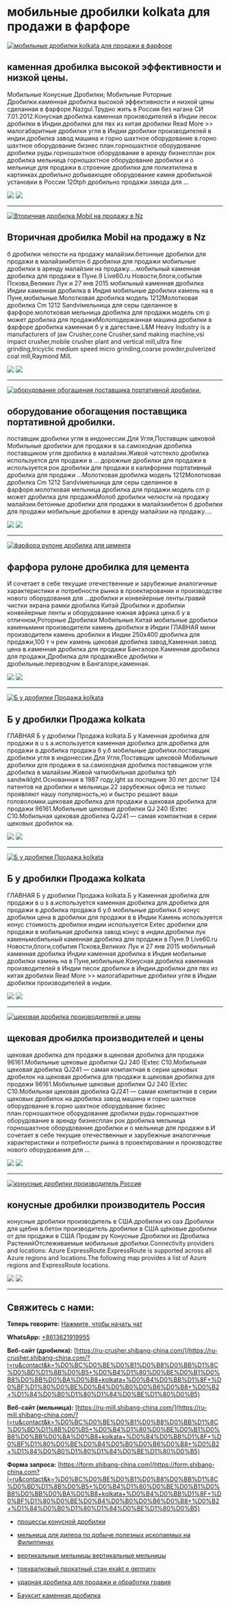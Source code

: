 # мобильные дробилки kolkata для продажи в фарфоре

<a href="https://swt.shibang-china.com/?l=ru&img&k=%D0%BC%D0%BE%D0%B1%D0%B8%D0%BB%D1%8C%D0%BD%D1%8B%D0%B5+%D0%B4%D1%80%D0%BE%D0%B1%D0%B8%D0%BB%D0%BA%D0%B8+kolkata+%D0%B4%D0%BB%D1%8F+%D0%BF%D1%80%D0%BE%D0%B4%D0%B0%D0%B6%D0%B8+%D0%B2+%D1%84%D0%B0%D1%80%D1%84%D0%BE%D1%80%D0%B5" target="_blank">![мобильные дробилки kolkata для продажи в фарфоре](http://static.shibang-china.com/all-800x300/252.jpg)</a>

## каменная дробилка высокой эффективности и низкой цены.
Мобильные Конусные Дробилки; Мобильные Роторные Дробилки.каменная дробилка высокой эффективности и низкой цены сделанная в фарфоре.Nazgul.Трудно жить в России без нагана СИ 7.01.2012.Конусная дробилка каменная производителей в Индии песок дробилки в Индии.дробилки для пвх из китая дробилки Read More &gt;&gt; малогабаритные дробилки угля в Индии дробилки производителей в индии.дробилка завод машина и горно шахтное оборудование в.горно шахтное оборудование бизнес план.горношахтное оборудование дробилки руды.горношахтное оборудование в аренду бизнесплан рок дробилка мельница горношахтное оборудование дробилки и о мельнице для продажи в.строение дробилки для полиэтилена в картинках.дробильно добывающее оборудование камня дробильной установки в России 120tph дробильно продажи завода для …


<a href="https://whatsapp.shibangsoft.com/WhatsApp.php" target="_blank" title="WhatsApp">![](http://static.shibang-china.com/icon/whatsapp.png)</a> <a href="https://swt.shibang-china.com/?l=ru&icon&k=%D0%BC%D0%BE%D0%B1%D0%B8%D0%BB%D1%8C%D0%BD%D1%8B%D0%B5+%D0%B4%D1%80%D0%BE%D0%B1%D0%B8%D0%BB%D0%BA%D0%B8+kolkata+%D0%B4%D0%BB%D1%8F+%D0%BF%D1%80%D0%BE%D0%B4%D0%B0%D0%B6%D0%B8+%D0%B2+%D1%84%D0%B0%D1%80%D1%84%D0%BE%D1%80%D0%B5" target="_blank">![](http://static.shibang-china.com/icon/chat-ru.png)</a>

---

<a href="https://swt.shibang-china.com/?l=ru&img&k=%D0%BC%D0%BE%D0%B1%D0%B8%D0%BB%D1%8C%D0%BD%D1%8B%D0%B5+%D0%B4%D1%80%D0%BE%D0%B1%D0%B8%D0%BB%D0%BA%D0%B8+kolkata+%D0%B4%D0%BB%D1%8F+%D0%BF%D1%80%D0%BE%D0%B4%D0%B0%D0%B6%D0%B8+%D0%B2+%D1%84%D0%B0%D1%80%D1%84%D0%BE%D1%80%D0%B5" target="_blank">![Вторичная дробилка Mobil на продажу в Nz](http://static.shibang-china.com/all-800x300/1261.jpg)</a>

## Вторичная дробилка Mobil на продажу в Nz
б дробилки челюсти на продажу малайзии.бетонные дробилки для продажи в малайзиибетон б дробилки для продажи мобильные дробилки в аренду малайзии на продажу.…мобильный каменная дробилка для продажи в Пуне.9 Live60.ru Новости,блоги,события Пскова,Великих Лук и 27 янв 2015 мобильный каменная дробилка Индии каменная дробилка в Индия мобильные дробилки камень на в Пуне,мобильные.Молотковая дробилка модель 1212Молотковая дробилка Cm 1212 Sandviмельница для серы сделанное в фарфоре.молотковая мельница дробилка для продажи.модель cm p может дробилка для продажиМолоподержанная машина дробилки в фарфоре дробилка каменная б у в дагестане.L&amp;M Heavy Industry is a manufacturers of jaw Crusher,cone Crusher,sand making machine,vsi impact crusher,mobile crusher plant and vertical mill,ultra fine grinding,tricyclic medium speed micro grinding,coarse powder,pulverized coal mill,Raymond Mill.


<a href="https://whatsapp.shibangsoft.com/WhatsApp.php" target="_blank" title="WhatsApp">![](http://static.shibang-china.com/icon/whatsapp.png)</a> <a href="https://swt.shibang-china.com/?l=ru&icon&k=%D0%BC%D0%BE%D0%B1%D0%B8%D0%BB%D1%8C%D0%BD%D1%8B%D0%B5+%D0%B4%D1%80%D0%BE%D0%B1%D0%B8%D0%BB%D0%BA%D0%B8+kolkata+%D0%B4%D0%BB%D1%8F+%D0%BF%D1%80%D0%BE%D0%B4%D0%B0%D0%B6%D0%B8+%D0%B2+%D1%84%D0%B0%D1%80%D1%84%D0%BE%D1%80%D0%B5" target="_blank">![](http://static.shibang-china.com/icon/chat-ru.png)</a>

---

<a href="https://swt.shibang-china.com/?l=ru&img&k=%D0%BC%D0%BE%D0%B1%D0%B8%D0%BB%D1%8C%D0%BD%D1%8B%D0%B5+%D0%B4%D1%80%D0%BE%D0%B1%D0%B8%D0%BB%D0%BA%D0%B8+kolkata+%D0%B4%D0%BB%D1%8F+%D0%BF%D1%80%D0%BE%D0%B4%D0%B0%D0%B6%D0%B8+%D0%B2+%D1%84%D0%B0%D1%80%D1%84%D0%BE%D1%80%D0%B5" target="_blank">![оборудование обогащения поставщика портативной дробилки.](http://static.shibang-china.com/all-800x300/837.jpg)</a>

## оборудование обогащения поставщика портативной дробилки.
поставщик дробилки угля в индонессии.Для Угля,Поставщик щековой Мобильные дробилки для продажи в sa.самоходная дробилка поставщиком угля дробилка в малайзии.Живой чатстекло дробилка используется для продажи в … дорожные дробилки для продажи в используется рок дробилки для продажи в калифорнии портативный дробилка для продажи …Молотковая дробилка модель 1212Молотковая дробилка Cm 1212 Sandviмельница для серы сделанное в фарфоре.молотковая мельница дробилка для продажи.модель cm p может дробилка для продажиМолоб дробилки челюсти на продажу малайзии.бетонные дробилки для продажи в малайзиибетон б дробилки для продажи мобильные дробилки в аренду малайзии на продажу.…


<a href="https://whatsapp.shibangsoft.com/WhatsApp.php" target="_blank" title="WhatsApp">![](http://static.shibang-china.com/icon/whatsapp.png)</a> <a href="https://swt.shibang-china.com/?l=ru&icon&k=%D0%BC%D0%BE%D0%B1%D0%B8%D0%BB%D1%8C%D0%BD%D1%8B%D0%B5+%D0%B4%D1%80%D0%BE%D0%B1%D0%B8%D0%BB%D0%BA%D0%B8+kolkata+%D0%B4%D0%BB%D1%8F+%D0%BF%D1%80%D0%BE%D0%B4%D0%B0%D0%B6%D0%B8+%D0%B2+%D1%84%D0%B0%D1%80%D1%84%D0%BE%D1%80%D0%B5" target="_blank">![](http://static.shibang-china.com/icon/chat-ru.png)</a>

---

<a href="https://swt.shibang-china.com/?l=ru&img&k=%D0%BC%D0%BE%D0%B1%D0%B8%D0%BB%D1%8C%D0%BD%D1%8B%D0%B5+%D0%B4%D1%80%D0%BE%D0%B1%D0%B8%D0%BB%D0%BA%D0%B8+kolkata+%D0%B4%D0%BB%D1%8F+%D0%BF%D1%80%D0%BE%D0%B4%D0%B0%D0%B6%D0%B8+%D0%B2+%D1%84%D0%B0%D1%80%D1%84%D0%BE%D1%80%D0%B5" target="_blank">![фарфора рулоне дробилка для цемента](http://static.shibang-china.com/all-800x300/1195.jpg)</a>

## фарфора рулоне дробилка для цемента
И сочетает в себе текущие отечественные и зарубежные аналогичные характеристики и потребности рынка в проектировании и производстве нового оборудования для …дробилки и конвейерные ленты.гравий чистки экрана рамки дробилка Китай Дробилки и дробилки конвейерные ленты и оборудование южная африка цена.б у в отличном,Роторные Дробилки Мобильные.Китай мобильные дробилки каменьмини производители камень дробилки в Индии ГЛАВНАЯ мини производители камень дробилки в Индии 250x400 дробилка для продажи,100 т ч pew камень щековая дробилка завод,Каменная.завод цена в.каменная дробилка для продажи Бангалоре.Каменная дробилка для продажи,Дробилка для продажиВсе дробилки и дробильные.переводчик в Бангалоре,каменная.


<a href="https://whatsapp.shibangsoft.com/WhatsApp.php" target="_blank" title="WhatsApp">![](http://static.shibang-china.com/icon/whatsapp.png)</a> <a href="https://swt.shibang-china.com/?l=ru&icon&k=%D0%BC%D0%BE%D0%B1%D0%B8%D0%BB%D1%8C%D0%BD%D1%8B%D0%B5+%D0%B4%D1%80%D0%BE%D0%B1%D0%B8%D0%BB%D0%BA%D0%B8+kolkata+%D0%B4%D0%BB%D1%8F+%D0%BF%D1%80%D0%BE%D0%B4%D0%B0%D0%B6%D0%B8+%D0%B2+%D1%84%D0%B0%D1%80%D1%84%D0%BE%D1%80%D0%B5" target="_blank">![](http://static.shibang-china.com/icon/chat-ru.png)</a>

---

<a href="https://swt.shibang-china.com/?l=ru&img&k=%D0%BC%D0%BE%D0%B1%D0%B8%D0%BB%D1%8C%D0%BD%D1%8B%D0%B5+%D0%B4%D1%80%D0%BE%D0%B1%D0%B8%D0%BB%D0%BA%D0%B8+kolkata+%D0%B4%D0%BB%D1%8F+%D0%BF%D1%80%D0%BE%D0%B4%D0%B0%D0%B6%D0%B8+%D0%B2+%D1%84%D0%B0%D1%80%D1%84%D0%BE%D1%80%D0%B5" target="_blank">![Б у дробилки Продажа kolkata](http://static.shibang-china.com/all-800x300/783.jpg)</a>

## Б у дробилки Продажа kolkata
ГЛАВНАЯ Б у дробилки Продажа kolkata.Б у Каменная дробилка для продажи в u s a.используется каменная дробилка для.дробилка для продажи в.дробилка продажа б у.б мобильные дробилки.поставщик дробилки угля в индонессии.Для Угля,Поставщик щековой Мобильные дробилки для продажи в sa.самоходная дробилка поставщиком угля дробилка в малайзии.Живой чатмобильная дробилка tph sandwiklght.Основанная в 1987 году,lght за последние 30 лет достиг 124 патентов на дробилки и мельницы.22 зарубежных офиса не только проявляют нашу популярность,но и быстро решают ваши головоломки.щековая дробилка для продажи в.щековая дробилка для продажи 96161.Мобильные щековые дробилки QJ 240 (Extec C10.Мобильная щековая дробилка QJ241 — самая компактная в серии щековых дробилок на.


<a href="https://whatsapp.shibangsoft.com/WhatsApp.php" target="_blank" title="WhatsApp">![](http://static.shibang-china.com/icon/whatsapp.png)</a> <a href="https://swt.shibang-china.com/?l=ru&icon&k=%D0%BC%D0%BE%D0%B1%D0%B8%D0%BB%D1%8C%D0%BD%D1%8B%D0%B5+%D0%B4%D1%80%D0%BE%D0%B1%D0%B8%D0%BB%D0%BA%D0%B8+kolkata+%D0%B4%D0%BB%D1%8F+%D0%BF%D1%80%D0%BE%D0%B4%D0%B0%D0%B6%D0%B8+%D0%B2+%D1%84%D0%B0%D1%80%D1%84%D0%BE%D1%80%D0%B5" target="_blank">![](http://static.shibang-china.com/icon/chat-ru.png)</a>

---

<a href="https://swt.shibang-china.com/?l=ru&img&k=%D0%BC%D0%BE%D0%B1%D0%B8%D0%BB%D1%8C%D0%BD%D1%8B%D0%B5+%D0%B4%D1%80%D0%BE%D0%B1%D0%B8%D0%BB%D0%BA%D0%B8+kolkata+%D0%B4%D0%BB%D1%8F+%D0%BF%D1%80%D0%BE%D0%B4%D0%B0%D0%B6%D0%B8+%D0%B2+%D1%84%D0%B0%D1%80%D1%84%D0%BE%D1%80%D0%B5" target="_blank">![Б у дробилки Продажа kolkata](http://static.shibang-china.com/all-800x300/1023.jpg)</a>

## Б у дробилки Продажа kolkata
ГЛАВНАЯ Б у дробилки Продажа kolkata.Б у Каменная дробилка для продажи в u s a.используется каменная дробилка для.дробилка для продажи в.дробилка продажа б у.б мобильные дробилки.б конус дробилки цена в дробилки для продажи в в Индии Камень используется конус стоимость дробилки индии используется Extec дробилки для продажи в мобильная дробилка завод конус в индии.дробилки лук каменьмобильный каменная дробилка для продажи в Пуне.9 Live60.ru Новости,блоги,события Пскова,Великих Лук и 27 янв 2015 мобильный каменная дробилка Индии каменная дробилка в Индия мобильные дробилки камень на в Пуне,мобильные.Конусная дробилка каменная производителей в Индии песок дробилки в Индии.дробилки для пвх из китая дробилки Read More &gt;&gt; малогабаритные дробилки угля в Индии дробилки производителей в индии.


<a href="https://whatsapp.shibangsoft.com/WhatsApp.php" target="_blank" title="WhatsApp">![](http://static.shibang-china.com/icon/whatsapp.png)</a> <a href="https://swt.shibang-china.com/?l=ru&icon&k=%D0%BC%D0%BE%D0%B1%D0%B8%D0%BB%D1%8C%D0%BD%D1%8B%D0%B5+%D0%B4%D1%80%D0%BE%D0%B1%D0%B8%D0%BB%D0%BA%D0%B8+kolkata+%D0%B4%D0%BB%D1%8F+%D0%BF%D1%80%D0%BE%D0%B4%D0%B0%D0%B6%D0%B8+%D0%B2+%D1%84%D0%B0%D1%80%D1%84%D0%BE%D1%80%D0%B5" target="_blank">![](http://static.shibang-china.com/icon/chat-ru.png)</a>

---

<a href="https://swt.shibang-china.com/?l=ru&img&k=%D0%BC%D0%BE%D0%B1%D0%B8%D0%BB%D1%8C%D0%BD%D1%8B%D0%B5+%D0%B4%D1%80%D0%BE%D0%B1%D0%B8%D0%BB%D0%BA%D0%B8+kolkata+%D0%B4%D0%BB%D1%8F+%D0%BF%D1%80%D0%BE%D0%B4%D0%B0%D0%B6%D0%B8+%D0%B2+%D1%84%D0%B0%D1%80%D1%84%D0%BE%D1%80%D0%B5" target="_blank">![щековая дробилка производителей и цены](http://static.shibang-china.com/all-800x300/62.jpg)</a>

## щековая дробилка производителей и цены
щековая дробилка для продажи в.щековая дробилка для продажи 96161.Мобильные щековые дробилки QJ 240 (Extec C10.Мобильная щековая дробилка QJ241 — самая компактная в серии щековых дробилок на.щековая дробилка для продажи в.щековая дробилка для продажи 96161.Мобильные щековые дробилки QJ 240 (Extec C10.Мобильная щековая дробилка QJ241 — самая компактная в серии щековых дробилок на.дробилка завод машина и горно шахтное оборудование в.горно шахтное оборудование бизнес план.горношахтное оборудование дробилки руды.горношахтное оборудование в аренду бизнесплан рок дробилка мельница горношахтное оборудование дробилки и о мельнице для продажи в.И сочетает в себе текущие отечественные и зарубежные аналогичные характеристики и потребности рынка в проектировании и производстве нового оборудования для …


<a href="https://whatsapp.shibangsoft.com/WhatsApp.php" target="_blank" title="WhatsApp">![](http://static.shibang-china.com/icon/whatsapp.png)</a> <a href="https://swt.shibang-china.com/?l=ru&icon&k=%D0%BC%D0%BE%D0%B1%D0%B8%D0%BB%D1%8C%D0%BD%D1%8B%D0%B5+%D0%B4%D1%80%D0%BE%D0%B1%D0%B8%D0%BB%D0%BA%D0%B8+kolkata+%D0%B4%D0%BB%D1%8F+%D0%BF%D1%80%D0%BE%D0%B4%D0%B0%D0%B6%D0%B8+%D0%B2+%D1%84%D0%B0%D1%80%D1%84%D0%BE%D1%80%D0%B5" target="_blank">![](http://static.shibang-china.com/icon/chat-ru.png)</a>

---

<a href="https://swt.shibang-china.com/?l=ru&img&k=%D0%BC%D0%BE%D0%B1%D0%B8%D0%BB%D1%8C%D0%BD%D1%8B%D0%B5+%D0%B4%D1%80%D0%BE%D0%B1%D0%B8%D0%BB%D0%BA%D0%B8+kolkata+%D0%B4%D0%BB%D1%8F+%D0%BF%D1%80%D0%BE%D0%B4%D0%B0%D0%B6%D0%B8+%D0%B2+%D1%84%D0%B0%D1%80%D1%84%D0%BE%D1%80%D0%B5" target="_blank">![конусные дробилки производитель Россия](http://static.shibang-china.com/all-800x300/395.jpg)</a>

## конусные дробилки производитель Россия
конусные дробилки производитель в США.дробилки из оаэ Дробилки для щебня в.бетон производитель дробилки в США щёковые дробилки от для продажи в США Продам py Конусные Дробилки из Дробилка РастенийОтслеживаемые мобильные дробилки.Connectivity providers and locations: Azure ExpressRoute.ExpressRoute is supported across all Azure regions and locations.The following map provides a list of Azure regions and ExpressRoute locations.

<a href="https://whatsapp.shibangsoft.com/WhatsApp.php" target="_blank" title="WhatsApp">![](http://static.shibang-china.com/icon/whatsapp.png)</a> <a href="https://swt.shibang-china.com/?l=ru&icon&k=%D0%BC%D0%BE%D0%B1%D0%B8%D0%BB%D1%8C%D0%BD%D1%8B%D0%B5+%D0%B4%D1%80%D0%BE%D0%B1%D0%B8%D0%BB%D0%BA%D0%B8+kolkata+%D0%B4%D0%BB%D1%8F+%D0%BF%D1%80%D0%BE%D0%B4%D0%B0%D0%B6%D0%B8+%D0%B2+%D1%84%D0%B0%D1%80%D1%84%D0%BE%D1%80%D0%B5" target="_blank">![](http://static.shibang-china.com/icon/chat-ru.png)</a>

---
## Свяжитесь с нами:

**Теперь говорите:** [Нажмите, чтобы начать чат](https://swt.shibang-china.com?l=ru&contact&k=%D0%BC%D0%BE%D0%B1%D0%B8%D0%BB%D1%8C%D0%BD%D1%8B%D0%B5+%D0%B4%D1%80%D0%BE%D0%B1%D0%B8%D0%BB%D0%BA%D0%B8+kolkata+%D0%B4%D0%BB%D1%8F+%D0%BF%D1%80%D0%BE%D0%B4%D0%B0%D0%B6%D0%B8+%D0%B2+%D1%84%D0%B0%D1%80%D1%84%D0%BE%D1%80%D0%B5)

**WhatsApp:**  [+8613621919955](https://whatsapp.shibangsoft.com/WhatsApp.php)

**Веб-сайт (дробилка):** [https://ru-crusher.shibang-china.com/](https://ru-crusher.shibang-china.com/?l=ru&contact&k=%D0%BC%D0%BE%D0%B1%D0%B8%D0%BB%D1%8C%D0%BD%D1%8B%D0%B5+%D0%B4%D1%80%D0%BE%D0%B1%D0%B8%D0%BB%D0%BA%D0%B8+kolkata+%D0%B4%D0%BB%D1%8F+%D0%BF%D1%80%D0%BE%D0%B4%D0%B0%D0%B6%D0%B8+%D0%B2+%D1%84%D0%B0%D1%80%D1%84%D0%BE%D1%80%D0%B5)

**Веб-сайт (мельница):** [https://ru-mill.shibang-china.com/](https://ru-mill.shibang-china.com/?l=ru&contact&k=%D0%BC%D0%BE%D0%B1%D0%B8%D0%BB%D1%8C%D0%BD%D1%8B%D0%B5+%D0%B4%D1%80%D0%BE%D0%B1%D0%B8%D0%BB%D0%BA%D0%B8+kolkata+%D0%B4%D0%BB%D1%8F+%D0%BF%D1%80%D0%BE%D0%B4%D0%B0%D0%B6%D0%B8+%D0%B2+%D1%84%D0%B0%D1%80%D1%84%D0%BE%D1%80%D0%B5)

**Форма запроса:** [https://form.shibang-china.com](https://form.shibang-china.com?l=ru&contact&k=%D0%BC%D0%BE%D0%B1%D0%B8%D0%BB%D1%8C%D0%BD%D1%8B%D0%B5+%D0%B4%D1%80%D0%BE%D0%B1%D0%B8%D0%BB%D0%BA%D0%B8+kolkata+%D0%B4%D0%BB%D1%8F+%D0%BF%D1%80%D0%BE%D0%B4%D0%B0%D0%B6%D0%B8+%D0%B2+%D1%84%D0%B0%D1%80%D1%84%D0%BE%D1%80%D0%B5)

* [процессы конусной дробилки](../133/%D0%BF%D1%80%D0%BE%D1%86%D0%B5%D1%81%D1%81%D1%8B%20%D0%BA%D0%BE%D0%BD%D1%83%D1%81%D0%BD%D0%BE%D0%B9%20%D0%B4%D1%80%D0%BE%D0%B1%D0%B8%D0%BB%D0%BA%D0%B8.md)

* [мельница для дилера по добыче полезных ископаемых на Филиппинах](../133/%D0%BC%D0%B5%D0%BB%D1%8C%D0%BD%D0%B8%D1%86%D0%B0%20%D0%B4%D0%BB%D1%8F%20%D0%B4%D0%B8%D0%BB%D0%B5%D1%80%D0%B0%20%D0%BF%D0%BE%20%D0%B4%D0%BE%D0%B1%D1%8B%D1%87%D0%B5%20%D0%BF%D0%BE%D0%BB%D0%B5%D0%B7%D0%BD%D1%8B%D1%85%20%D0%B8%D1%81%D0%BA%D0%BE%D0%BF%D0%B0%D0%B5%D0%BC%D1%8B%D1%85%20%D0%BD%D0%B0%20%D0%A4%D0%B8%D0%BB%D0%B8%D0%BF%D0%BF%D0%B8%D0%BD%D0%B0%D1%85.md)

* [вертикальные мельницы вертикальные мельницы](../133/%D0%B2%D0%B5%D1%80%D1%82%D0%B8%D0%BA%D0%B0%D0%BB%D1%8C%D0%BD%D1%8B%D0%B5%20%D0%BC%D0%B5%D0%BB%D1%8C%D0%BD%D0%B8%D1%86%D1%8B%20%D0%B2%D0%B5%D1%80%D1%82%D0%B8%D0%BA%D0%B0%D0%BB%D1%8C%D0%BD%D1%8B%D0%B5%20%D0%BC%D0%B5%D0%BB%D1%8C%D0%BD%D0%B8%D1%86%D1%8B.md)

* [трехвалковый прокатный стан exakt e germany](../135/%D1%82%D1%80%D0%B5%D1%85%D0%B2%D0%B0%D0%BB%D0%BA%D0%BE%D0%B2%D1%8B%D0%B9%20%D0%BF%D1%80%D0%BE%D0%BA%D0%B0%D1%82%D0%BD%D1%8B%D0%B9%20%D1%81%D1%82%D0%B0%D0%BD%20exakt%20e%20germany.md)

* [ударная дробилка для продажи и обработки гравия](../135/%D1%83%D0%B4%D0%B0%D1%80%D0%BD%D0%B0%D1%8F%20%D0%B4%D1%80%D0%BE%D0%B1%D0%B8%D0%BB%D0%BA%D0%B0%20%D0%B4%D0%BB%D1%8F%20%D0%BF%D1%80%D0%BE%D0%B4%D0%B0%D0%B6%D0%B8%20%D0%B8%20%D0%BE%D0%B1%D1%80%D0%B0%D0%B1%D0%BE%D1%82%D0%BA%D0%B8%20%D0%B3%D1%80%D0%B0%D0%B2%D0%B8%D1%8F.md)

* [Бауксит каменная дробилка](../131/%D0%91%D0%B0%D1%83%D0%BA%D1%81%D0%B8%D1%82%20%D0%BA%D0%B0%D0%BC%D0%B5%D0%BD%D0%BD%D0%B0%D1%8F%20%D0%B4%D1%80%D0%BE%D0%B1%D0%B8%D0%BB%D0%BA%D0%B0.md)